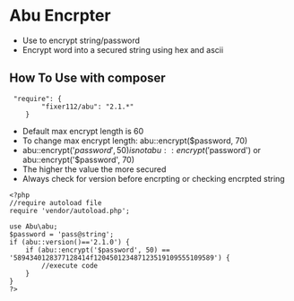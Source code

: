 # Abu Encrpter
* Use to encrypt string/password
* Encrypt word into a secured string using hex and ascii

## How To Use with composer

```
 "require": {
		"fixer112/abu": "2.1.*"
    }
```
* Default max encrypt length is 60
* To change max encrypt length: abu::encrypt($password, 70)
* abu::encrypt('$password', 50) is not abu::encrypt('$password') or abu::encrypt('$password', 70)
* The higher the value the more secured
* Always check for version before encrpting or checking encrpted string


```
<?php
//require autoload file
require 'vendor/autoload.php';

use Abu\abu;
$password = 'pass@string';
if (abu::version()=='2.1.0') {
	if (abu::encrypt('$password', 50) == '5894340128377128414f120450123487123519109555109589') {
		//execute code
	}
}
?>
```
